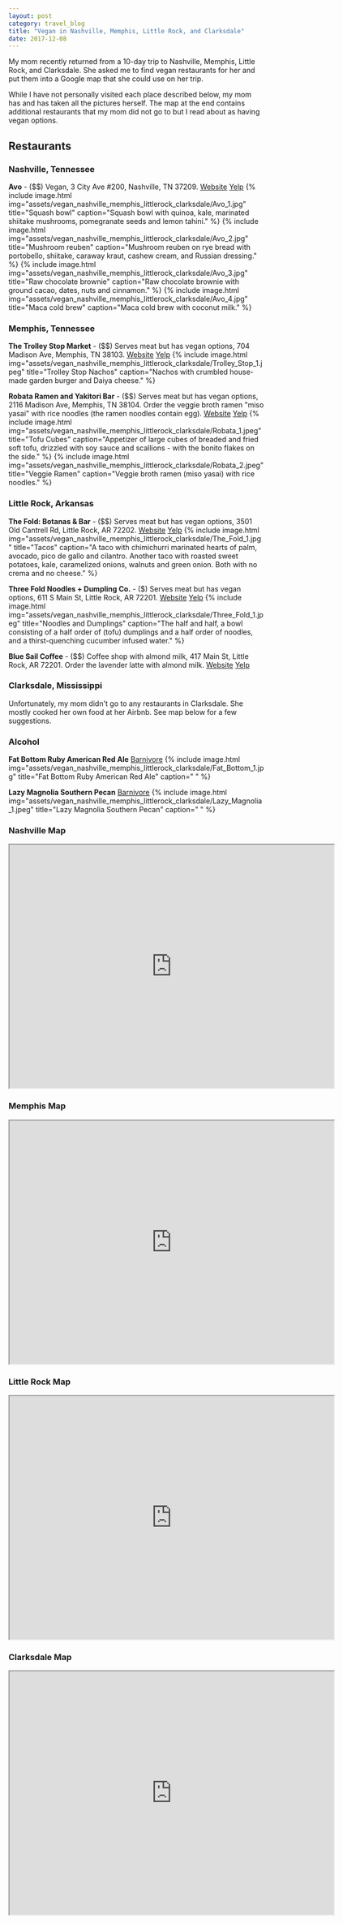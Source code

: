 ```yaml
---
layout: post
category: travel_blog
title: "Vegan in Nashville, Memphis, Little Rock, and Clarksdale"
date: 2017-12-08
---
```


My mom recently returned from a 10-day trip to Nashville, Memphis, Little Rock, and Clarksdale.  She asked me to find vegan restaurants for her and put them into a Google map that she could use on her trip.

While I have not personally visited each place described below, my mom has and has taken all the pictures herself.  The map at the end contains additional restaurants that my mom did not go to but I read about as having vegan options.

## Restaurants

### Nashville, Tennessee

**Avo** - ($$) Vegan, 3 City Ave #200, Nashville, TN 37209.
[Website](https://www.eatavo.com/) [Yelp](https://www.yelp.com/biz/avo-nashville-3) 
{% include image.html
            img="assets/vegan_nashville_memphis_littlerock_clarksdale/Avo_1.jpg"
            title="Squash bowl"
            caption="Squash bowl with quinoa, kale, marinated shiitake mushrooms, pomegranate seeds and lemon tahini." %}
{% include image.html
            img="assets/vegan_nashville_memphis_littlerock_clarksdale/Avo_2.jpg"
            title="Mushroom reuben"
            caption="Mushroom reuben on rye bread with portobello, shiitake, caraway kraut, cashew cream, and Russian dressing." %}
{% include image.html
            img="assets/vegan_nashville_memphis_littlerock_clarksdale/Avo_3.jpg"
            title="Raw chocolate brownie"
            caption="Raw chocolate brownie with ground cacao, dates, nuts and cinnamon." %}
{% include image.html
            img="assets/vegan_nashville_memphis_littlerock_clarksdale/Avo_4.jpg"
            title="Maca cold brew"
            caption="Maca cold brew with coconut milk." %}
			
### Memphis, Tennessee

**The Trolley Stop Market** - ($$) Serves meat but has vegan options, 704 Madison Ave, Memphis, TN 38103.
[Website](http://www.trolleystopmarket.com/) [Yelp](https://www.yelp.com/biz/trolley-stop-market-memphis) 
{% include image.html
            img="assets/vegan_nashville_memphis_littlerock_clarksdale/Trolley_Stop_1.jpeg"
            title="Trolley Stop Nachos"
            caption="Nachos with crumbled house-made garden burger and Daiya cheese." %}
			
**Robata Ramen and Yakitori Bar** - ($$) Serves meat but has vegan options, 2116 Madison Ave, Memphis, TN 38104.
Order the veggie broth ramen "miso yasai" with rice noodles (the ramen noodles contain egg).
[Website](http://robatamemphis.com/) [Yelp](https://www.yelp.com/biz/robata-ramen-and-yakitori-bar-memphis) 
{% include image.html
            img="assets/vegan_nashville_memphis_littlerock_clarksdale/Robata_1.jpeg"
            title="Tofu Cubes"
            caption="Appetizer of large cubes of breaded and fried soft tofu, drizzled with soy sauce and scallions - with the bonito flakes on the side." %}
{% include image.html
            img="assets/vegan_nashville_memphis_littlerock_clarksdale/Robata_2.jpeg"
            title="Veggie Ramen"
            caption="Veggie broth ramen (miso yasai) with rice noodles." %}
			
### Little Rock, Arkansas

**The Fold: Botanas & Bar** - ($$) Serves meat but has vegan options, 3501 Old Cantrell Rd, Little Rock, AR 72202.
[Website](http://thefoldlr.com/) [Yelp](https://www.yelp.com/biz/the-fold-botanas-and-bar-little-rock) 
{% include image.html
            img="assets/vegan_nashville_memphis_littlerock_clarksdale/The_Fold_1.jpg"
            title="Tacos"
            caption="A taco with chimichurri marinated hearts of palm, avocado, pico de gallo and cilantro.  Another taco with roasted sweet potatoes, kale, caramelized onions, walnuts and green onion.  Both with no crema and no cheese." %}
			
**Three Fold Noodles + Dumpling Co.** - ($) Serves meat but has vegan options, 611 S Main St, Little Rock, AR 72201.
[Website](http://eat3fold.com/) [Yelp](https://www.yelp.com/biz/three-fold-noodles-and-dumpling-little-rock) 
{% include image.html
            img="assets/vegan_nashville_memphis_littlerock_clarksdale/Three_Fold_1.jpeg"
            title="Noodles and Dumplings"
            caption="The half and half, a bowl consisting of a half order of (tofu) dumplings and a half order of noodles, and a thirst-quenching cucumber infused water." %}
			
**Blue Sail Coffee** - ($$) Coffee shop with almond milk, 417 Main St, Little Rock, AR 72201.
Order the lavender latte with almond milk.
[Website](http://bluesail.coffee/littlerocktechpark/) [Yelp](https://www.yelp.com/biz/blue-sail-coffee-little-rock) 
			
### Clarksdale, Mississippi

Unfortunately, my mom didn't go to any restaurants in Clarksdale.  She mostly cooked her own food at her Airbnb.  See map below for a few suggestions.

### Alcohol

**Fat Bottom Ruby American Red Ale**
[Barnivore](http://www.barnivore.com/products/32013-fat-bottom-ruby-american-red-ale)
{% include image.html
            img="assets/vegan_nashville_memphis_littlerock_clarksdale/Fat_Bottom_1.jpg"
            title="Fat Bottom Ruby American Red Ale"
            caption=" " %}

**Lazy Magnolia Southern Pecan**
[Barnivore](http://www.barnivore.com/products/2276-southern-pecan)
{% include image.html
            img="assets/vegan_nashville_memphis_littlerock_clarksdale/Lazy_Magnolia_1.jpeg"
            title="Lazy Magnolia Southern Pecan"
            caption=" " %}

### Nashville Map
<iframe src="https://www.google.com/maps/d/embed?mid=1OeJgbcBSW5oo3CfPqD59b6bdXCNK1yxk" width="640" height="480"></iframe>

### Memphis Map
<iframe src="https://www.google.com/maps/d/embed?mid=14XjC4gcVGeZedSQ4_jaJSPpTMGln3cCj" width="640" height="480"></iframe>

### Little Rock Map
<iframe src="https://www.google.com/maps/d/embed?mid=1xOQakGC-v8a5RrPMD0M04VOMO41sjbSY" width="640" height="480"></iframe>

### Clarksdale Map
<iframe src="https://www.google.com/maps/d/embed?mid=1wV_scb8NMCmRFvpgk0-La-sJX0ELE5NT" width="640" height="480"></iframe>
